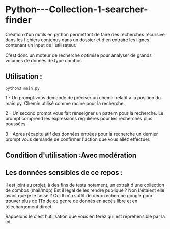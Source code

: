 # Python---Collection-1-searcher-finder
Création d'un outils en python permettant de faire des recherches récursive dans les fichiers contenus dans un dossier et d'en extraire les lignes contenant un input de l'utilisateur.

C'est donc un moteur de recherche optimisé pour analyser de grands volumes de donnés de type combos

## Utilisation :
```
python3 main.py
```

1 - Un prompt vous demande de préciser un chemin relatif à la position du main.py. Chemin utilisé comme racine pour la recherche.

2 - Un second prompt vous fait renseigner un pattern pour la recherche. Le prompt comprend les expressions régulières pour les recherches plus poussées.

3 - Après récapitulatif des données entrées pour la recherche un dernier prompt vous demande de confirmer l'action que vous allez effectuer.

## Condition d'utilisation :Avec modération

## Les données sensibles de ce repos :
Il est joint au projet, à des fins de tests notament, un extrait d'une collection de combos (mail/mdp)
Est il légal de les rendre publique ? Non
L'étaient elle avant que je le fasse ? Oui
Il m'a suffit de deux recherche google pour trouver plus de 1To de ce genre de donnés en accès libre et en téléchargement direct.

Rappelons le c'est l'utilisation que vous en ferez qui est répréhensible par la loi
